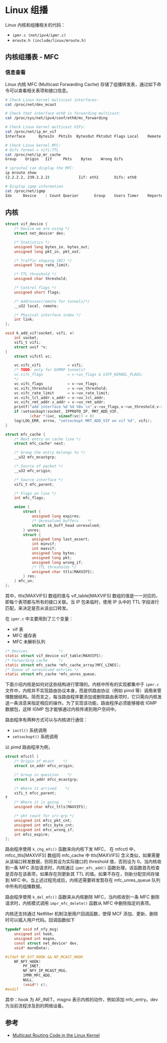 # Linux 组播

Linux 内核和组播相关的代码：

- `ipmr.c (net/ipv4/ipmr.c)`
- `mroute.h (include/linux/mroute.h)`

## 内核组播表 - MFC

### 信息查看

Linux 内核 MFC (Multicast Forwarding Cache) 存储了组播转发表，通过如下命令可以查看相关表项和接口信息。

```sh
# Check Linux kernel multicast interfaces:
cat /proc/net/dev_mcast

# Check that interface eth0 is forwarding multicast:
cat /proc/sys/net/ipv4/conf/eth0/mc_forwarding

# Check Linux kernel multicast VIFs:
cat /proc/net/ip_mr_vif
Interface      BytesIn  PktsIn  BytesOut PktsOut Flags Local    Remote

# Check Linux kernel MFC:
# Oifs format = vifi:TTL
cat /proc/net/ip_mr_cache
Group    Origin   Iif     Pkts    Bytes    Wrong Oifs

# iproute2 can display the MFC:
ip mroute show
(2.2.2.2, 239.2.2.2)             Iif: eth1       Oifs: eth0

# Display igmp information
cat /proc/net/igmp
Idx     Device    : Count Querier       Group    Users Timer    Reporter
```

## 内核

```c
struct vif_device {
    /* Device we are using */
    struct net_device* dev;

    /* Statistics */
    unsigned long bytes_in, bytes_out;
    unsigned long pkt_in, pkt_out;

    /* Traffic shaping (NI) */
    unsigned long rate_limit;

    /* TTL threshold */
    unsigned char threshold;

    /* Control flags */
    unsigned short flags;

    /* Addresses(remote for tunnels)*/
    __u32 local, remote;

    /* Physical interface index */
    int link;
};
```

```c
void k_add_vif(socket, vifi, v)
    int socket;
    vifi_t vifi;
    struct uvif *v;
{
    struct vifctl vc;

    vc.vifc_vifi            = vifi;
    /* TODO: only for DVMRP tunnels?
    vc.vifc_flags           = v->uv_flags & VIFF_KERNEL_FLAGS;
    */
    vc.vifc_flags           = v->uv_flags;
    vc.vifc_threshold       = v->uv_threshold;
    vc.vifc_rate_limit      = v->uv_rate_limit;
    vc.vifc_lcl_addr.s_addr = v->uv_lcl_addr;
    vc.vifc_rmt_addr.s_addr = v->uv_rmt_addr;
    printf("add interface %d %d %0x \n",v->uv_flags,v->uv_threshold,v->uv_lcl_addr);
    if (setsockopt(socket, IPPROTO_IP, MRT_ADD_VIF,
           (char *)&vc, sizeof(vc)) < 0)
    log(LOG_ERR, errno, "setsockopt MRT_ADD_VIF on vif %d", vifi);
}
```

```c
struct mfc_cache {
    /* Next entry on cache line */
    struct mfc_cache* next;

    /* Group the entry belongs to */
    __u32 mfc_mcastgrp;

    /* Source of packet */
    __u32 mfc_origin;

    /* Source interface */
    vifi_t mfc_parent;

    /* Flags on line */
    int mfc_flags;

    union {
        struct {
            unsigned long expires;
            /* Unresolved buffers    */
            struct sk_buff_head unresolved;
        } unres;
        struct {
            unsigned long last_assert;
            int minvif;
            int maxvif;
            unsigned long bytes;
            unsigned long pkt;
            unsigned long wrong_if;
            /* TTL thresholds */
            unsigned char ttls[MAXVIFS];
        } res;
    } mfc_un;
};
```

其中，ttls[MAXVIFS] 数组的值与 vif_table[MAXVIFS] 数组的值是一一对应的，即每个表项都与所有的接口关联。当 IP 包来临时，使用 IP 头中的 TTL 字段进行匹配，来决定是否从该出口转发。

在 `ipmr.c` 中主要用到了三个变量：

- vif 表
- MFC 缓存表
- MFC 未解析队列

```c
/* Devices              */
static struct vif_device vif_table[MAXVIFS];
/* Forwarding cache     */
static struct mfc_cache *mfc_cache_array[MFC_LINES];
/* Queue of unresolved entries */
static struct mfc_cache *mfc_unres_queue;
```

下面介绍内核是如何对这些结构进行管理的。内核中所有的实现都集中于 `ipmr.c` 文件中，内核并不实现路由协议本身，而是供路由协议（例如 pimd 等）调用来管理数据结构。简而言之，每当路由程序要添加或删除路由表项时，它只需向内核发送一条消息来指定相应的操作。为了实现该功能，路由程序必须能够接收
IGMP 数据包，这样 IGMP 包才能够通过内核传递到用户空间中。

路由程序有两种方式可以与内核进行通信：

- `ioctl()` 系统调用
- `setsockopt()` 系统调用

以 pimd 路由程序为例，

```c
struct mfcctl {
    /* Origin of mcast    */
    struct in_addr mfcc_origin;

    /* Group in question    */
    struct in_addr mfcc_mcastgrp;

    /* Where it arrived    */
    vifi_t mfcc_parent;
f
    /* Where it is going    */
    unsigned char mfcc_ttls[MAXVIFS];

    /* pkt count for src-grp */
    unsigned int mfcc_pkt_cnt;
    unsigned int mfcc_byte_cnt;
    unsigned int mfcc_wrong_if;
    int mfcc_expire;
};
```

路由程序使用 `k_chg_mfc()` 函数来向内核下发 MFC， 在 mfcctl 中，mfcc_ttls[MAXVIFS] 数组同 mfc_cache 中 ttls[MAXVIFS] 含义类似，如果需要从该端口转发数据，则将其设为实际接口的 threshold 值，否则设为 0。当内核收到一条 MFC 添加请求时，内核通过 `ipmr_mfc_add()` 函数处理，该函数首先检查是否存在该表项，如果存在则更新其 TTL 的值。如果不存在，则新分配空间存储到 MFC 中。当上述过程完成后，内核还需要转发暂存在 mfc_unres_queue 队列中所有的组播数据。

路由程序使用 `k_del_mfc()` 函数来从内核删除 MFC，当内核收到一条 MFC 删除请求时，内核模式调用 `impr_mfc_delete()` 函数从 MFC 中删除指定的表项。

内核还支持通过 Netfilter 机制注册用户回调函数，使得 MCF 添加、更新、删除时可以插入用户代码。回调函数如下

```c
typedef void nf_nfy_msg(
    unsigned int hook,
    unsigned int msgno,
    const struct net_device* dev,
    void* moreData);
```

```c
#ifdef NF_EVT_HOOK && NF_MCAST_HOOK
    NF_NFY_HOOK(
        PF_INET,
        NF_NFY_IP_MCAST_MSG,
        IPMR_MFC_ADD,
        NULL,
        (void*) c);
#endif
```

其中：hook 为 AF_INET，msgno 表示内核的动作，例如添加 mfc_entry。dev 为当前流程涉及到的网络设备。

## 参考

- [Multicast Routing Code in the Linux Kernel](https://www.linuxjournal.com/article/6070)
